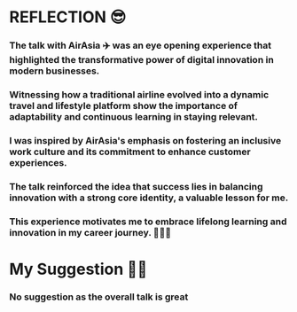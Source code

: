 # REFLECTION 😎
### The talk with AirAsia ✈️ was an eye opening experience that highlighted the transformative power of digital innovation in modern businesses.
### Witnessing how a traditional airline evolved into a dynamic travel and lifestyle platform show the importance of adaptability and continuous learning in staying relevant.
### I was inspired by AirAsia's emphasis on fostering an inclusive work culture and its commitment to enhance customer experiences. 
### The talk reinforced the idea that success lies in balancing innovation with a strong core identity, a valuable lesson for me. 
### This experience motivates me to embrace lifelong learning and innovation in my career journey. 🏃‍♂️‍➡️

# My Suggestion 🧑‍🏫
### No suggestion as the overall talk is great 
